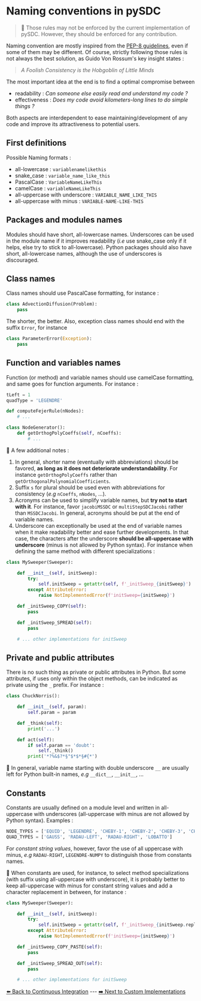 # Naming conventions in pySDC

> :scroll: Those rules may not be enforced by the current implementation of pySDC. However, they should be enforced for any contribution.

Naming convention are mostly inspired from the [PEP-8 guidelines](https://peps.python.org/pep-0008/), even if some of them may be different. Of course, strictly following those rules is not always the best solution, as Guido Von Rossum's key insight states :

> _A Foolish Consistency is the Hobgoblin of Little Minds_

The most important idea at the end is to find a optimal compromise between

- readability : _Can someone else easily read and understand my code ?_
- effectiveness : _Does my code avoid kilometers-long lines to do simple things ?_

Both aspects are interdependent to ease maintaining/development of any code and improve its attractiveness to potential users.

## First definitions

Possible Naming formats :

- all-lowercase : `variablenamelikethis`
- snake_case : `variable_name_like_this`
- PascalCase : `VariableNameLikeThis`
- camelCase : `variableNameLikeThis`
- all-uppercase with underscore : `VARIABLE_NAME_LIKE_THIS`
- all-uppercase with minus : `VARIABLE-NAME-LIKE-THIS`

## Packages and modules names

Modules should have short, all-lowercase names. Underscores can be used in the module name if it improves readability (_i.e_ use snake_case only if it helps,
else try to stick to all-lowercase). 
Python packages should also have short, all-lowercase names, although the use of underscores is discouraged.

## Class names

Class names should use PascalCase formatting, for instance :

```python
class AdvectionDiffusion(Problem):
    pass
```

The shorter, the better. Also, exception class names should end with the suffix `Error`, for instance

```python
class ParameterError(Exception):
    pass
```

## Function and variables names

Function (or method) and variable names should use camelCase formatting, and same goes for function arguments. For instance :

```python
tLeft = 1
quadType = 'LEGENDRE'

def computeFejerRule(nNodes):
    # ...

class NodeGenerator():
    def getOrthogPolyCoeffs(self, nCoeffs):
        # ...
```

:scroll: A few additional notes :

1. In general, shorter name (eventually with abbreviations) should be favored, **as long as it does not deteriorate understandability**. For instance `getOrthogPolyCoeffs` rather than `getOrthogonalPolynomialCoefficients`.
2. Suffix `s` for plural should be used even with abbreviations for consistency (_e.g_ `nCoeffs`, `nNodes`, ...).
3. Acronyms can be used to simplify variable names, but **try not to start with it**. For instance, favor `jacobiMSSDC` or `multiStepSDCJacobi` rather than `MSSDCJacobi`. In general, acronyms should be put at the end of variable names.
4. Underscore can exceptionally be used at the end of variable names when it make readability better and ease further developments. In that case, the characters after the underscore **should be all-uppercase with underscore** (minus is not allowed by Python syntax). For instance when defining the same method with different specializations :

```python
class MySweeper(Sweeper):

    def __init__(self, initSweep):
        try:
            self.initSweep = getattr(self, f'_initSweep_{initSweep}')
        except AttributeError:
            raise NotImplementedError(f'initSweep={initSweep}')

    def _initSweep_COPY(self):
        pass

    def _initSweep_SPREAD(self):
        pass

    # ... other implementations for initSweep
```

## Private and public attributes

There is no such thing as private or public attributes in Python. But some attributes, if uses only within the object methods, can be indicated as private using the `_` prefix. For instance :

```python
class ChuckNorris():

    def __init__(self, param):
        self.param = param

    def _think(self):
        print('...')

    def act(self):
        if self.param == 'doubt':
            self._think()
        print('*?%&$?*§"$*$*§#{*')
```

:scroll: In general, variable name starting with double underscore `__` are usually left for Python built-in names, _e.g_ `__dict__`, `__init__`, ...

## Constants

Constants are usually defined on a module level and written in all-uppercase with underscores (all-uppercase with minus are not allowed by Python syntax). Examples :

```python
NODE_TYPES = ['EQUID', 'LEGENDRE', 'CHEBY-1', 'CHEBY-2', 'CHEBY-3', 'CHEBY-4']
QUAD_TYPES = ['GAUSS', 'RADAU-LEFT', 'RADAU-RIGHT', 'LOBATTO']
```

For _constant string values_, however, favor the use of all uppercase with minus, _e.g_ `RADAU-RIGHT`, `LEGENDRE-NUMPY` to distinguish those from constants names.

:bell: When constants are used, for instance, to select method specializations (with suffix using all-uppercase with underscore), it is probably better to keep all-uppercase with minus for constant string values and add a character replacement in between, for instance :

```python
class MySweeper(Sweeper):

    def __init__(self, initSweep):
        try:
            self.initSweep = getattr(self, f'_initSweep_{initSweep.replace('-','_')}')
        except AttributeError:
            raise NotImplementedError(f'initSweep={initSweep}')

    def _initSweep_COPY_PASTE(self):
        pass

    def _initSweep_SPREAD_OUT(self):
        pass

    # ... other implementations for initSweep
```

[:arrow_left: Back to Continuous Integration](./02_continuous_integration.md) ---
[:arrow_right: Next to Custom Implementations](./04_custom_implementations.md)